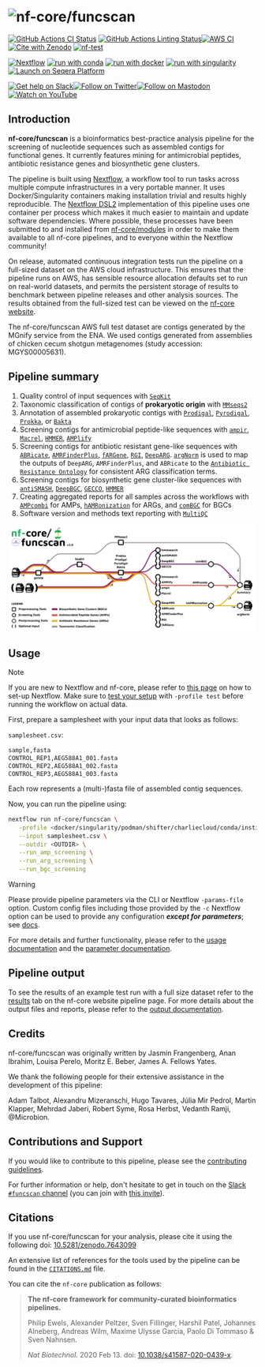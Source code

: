 <h1>
  <picture>
    <source media="(prefers-color-scheme: dark)" srcset="docs/images/nf-core-funcscan_logo_flat_dark.png">
    <img alt="nf-core/funcscan" src="nf-core-funcscan_logo_flat_light.png">
  </picture>
</h1>

[![GitHub Actions CI Status](https://github.com/nf-core/funcscan/actions/workflows/ci.yml/badge.svg)](https://github.com/nf-core/funcscan/actions/workflows/ci.yml)
[![GitHub Actions Linting Status](https://github.com/nf-core/funcscan/actions/workflows/linting.yml/badge.svg)](https://github.com/nf-core/funcscan/actions/workflows/linting.yml)[![AWS CI](https://img.shields.io/badge/CI%20tests-full%20size-FF9900?labelColor=000000&logo=Amazon%20AWS)](https://nf-co.re/funcscan/results)[![Cite with Zenodo](http://img.shields.io/badge/DOI-10.5281/zenodo.7643099-1073c8?labelColor=000000)](https://doi.org/10.5281/zenodo.7643099)
[![nf-test](https://img.shields.io/badge/unit_tests-nf--test-337ab7.svg)](https://www.nf-test.com)

[![Nextflow](https://img.shields.io/badge/nextflow%20DSL2-%E2%89%A524.04.2-23aa62.svg)](https://www.nextflow.io/)
[![run with conda](http://img.shields.io/badge/run%20with-conda-3EB049?labelColor=000000&logo=anaconda)](https://docs.conda.io/en/latest/)
[![run with docker](https://img.shields.io/badge/run%20with-docker-0db7ed?labelColor=000000&logo=docker)](https://www.docker.com/)
[![run with singularity](https://img.shields.io/badge/run%20with-singularity-1d355c.svg?labelColor=000000)](https://sylabs.io/docs/)
[![Launch on Seqera Platform](https://img.shields.io/badge/Launch%20%F0%9F%9A%80-Seqera%20Platform-%234256e7)](https://cloud.seqera.io/launch?pipeline=https://github.com/nf-core/funcscan)

[![Get help on Slack](http://img.shields.io/badge/slack-nf--core%20%23funcscan-4A154B?labelColor=000000&logo=slack)](https://nfcore.slack.com/channels/funcscan)[![Follow on Twitter](http://img.shields.io/badge/twitter-%40nf__core-1DA1F2?labelColor=000000&logo=twitter)](https://twitter.com/nf_core)[![Follow on Mastodon](https://img.shields.io/badge/mastodon-nf__core-6364ff?labelColor=FFFFFF&logo=mastodon)](https://mstdn.science/@nf_core)[![Watch on YouTube](http://img.shields.io/badge/youtube-nf--core-FF0000?labelColor=000000&logo=youtube)](https://www.youtube.com/c/nf-core)

## Introduction

**nf-core/funcscan** is a bioinformatics best-practice analysis pipeline for the screening of nucleotide sequences such as assembled contigs for functional genes. It currently features mining for antimicrobial peptides, antibiotic resistance genes and biosynthetic gene clusters.

The pipeline is built using [Nextflow](https://www.nextflow.io), a workflow tool to run tasks across multiple compute infrastructures in a very portable manner. It uses Docker/Singularity containers making installation trivial and results highly reproducible. The [Nextflow DSL2](https://www.nextflow.io/docs/latest/dsl2.html) implementation of this pipeline uses one container per process which makes it much easier to maintain and update software dependencies. Where possible, these processes have been submitted to and installed from [nf-core/modules](https://github.com/nf-core/modules) in order to make them available to all nf-core pipelines, and to everyone within the Nextflow community!

On release, automated continuous integration tests run the pipeline on a full-sized dataset on the AWS cloud infrastructure. This ensures that the pipeline runs on AWS, has sensible resource allocation defaults set to run on real-world datasets, and permits the persistent storage of results to benchmark between pipeline releases and other analysis sources. The results obtained from the full-sized test can be viewed on the [nf-core website](https://nf-co.re/funcscan/results).

The nf-core/funcscan AWS full test dataset are contigs generated by the MGnify service from the ENA. We used contigs generated from assemblies of chicken cecum shotgun metagenomes (study accession: MGYS00005631).

## Pipeline summary

1. Quality control of input sequences with [`SeqKit`](https://bioinf.shenwei.me/seqkit/)
2. Taxonomic classification of contigs of **prokaryotic origin** with [`MMseqs2`](https://github.com/soedinglab/MMseqs2)
3. Annotation of assembled prokaryotic contigs with [`Prodigal`](https://github.com/hyattpd/Prodigal), [`Pyrodigal`](https://github.com/althonos/pyrodigal), [`Prokka`](https://github.com/tseemann/prokka), or [`Bakta`](https://github.com/oschwengers/bakta)
4. Screening contigs for antimicrobial peptide-like sequences with [`ampir`](https://cran.r-project.org/web/packages/ampir/index.html), [`Macrel`](https://github.com/BigDataBiology/macrel), [`HMMER`](http://hmmer.org/), [`AMPlify`](https://github.com/bcgsc/AMPlify)
5. Screening contigs for antibiotic resistant gene-like sequences with [`ABRicate`](https://github.com/tseemann/abricate), [`AMRFinderPlus`](https://github.com/ncbi/amr), [`fARGene`](https://github.com/fannyhb/fargene), [`RGI`](https://card.mcmaster.ca/analyze/rgi), [`DeepARG`](https://bench.cs.vt.edu/deeparg). [`argNorm`](https://github.com/BigDataBiology/argNorm) is used to map the outputs of `DeepARG`, `AMRFinderPlus`, and `ABRicate` to the [`Antibiotic Resistance Ontology`](https://www.ebi.ac.uk/ols4/ontologies/aro) for consistent ARG classification terms.
6. Screening contigs for biosynthetic gene cluster-like sequences with [`antiSMASH`](https://antismash.secondarymetabolites.org), [`DeepBGC`](https://github.com/Merck/deepbgc), [`GECCO`](https://gecco.embl.de/), [`HMMER`](http://hmmer.org/)
7. Creating aggregated reports for all samples across the workflows with [`AMPcombi`](https://github.com/Darcy220606/AMPcombi) for AMPs, [`hAMRonization`](https://github.com/pha4ge/hAMRonization) for ARGs, and [`comBGC`](https://raw.githubusercontent.com/nf-core/funcscan/master/bin/comBGC.py) for BGCs
8. Software version and methods text reporting with [`MultiQC`](http://multiqc.info/)

![funcscan metro workflow](docs/images/funcscan_metro_workflow.png)

## Usage

> [!NOTE]
> If you are new to Nextflow and nf-core, please refer to [this page](https://nf-co.re/docs/usage/installation) on how to set-up Nextflow. Make sure to [test your setup](https://nf-co.re/docs/usage/introduction#how-to-run-a-pipeline) with `-profile test` before running the workflow on actual data.

First, prepare a samplesheet with your input data that looks as follows:

`samplesheet.csv`:

```csv
sample,fasta
CONTROL_REP1,AEG588A1_001.fasta
CONTROL_REP2,AEG588A1_002.fasta
CONTROL_REP3,AEG588A1_003.fasta
```

Each row represents a (multi-)fasta file of assembled contig sequences.

Now, you can run the pipeline using:

```bash
nextflow run nf-core/funcscan \
   -profile <docker/singularity/podman/shifter/charliecloud/conda/institute> \
   --input samplesheet.csv \
   --outdir <OUTDIR> \
   --run_amp_screening \
   --run_arg_screening \
   --run_bgc_screening
```

> [!WARNING]
> Please provide pipeline parameters via the CLI or Nextflow `-params-file` option. Custom config files including those provided by the `-c` Nextflow option can be used to provide any configuration _**except for parameters**_; see [docs](https://nf-co.re/docs/usage/getting_started/configuration#custom-configuration-files).

For more details and further functionality, please refer to the [usage documentation](https://nf-co.re/funcscan/usage) and the [parameter documentation](https://nf-co.re/funcscan/parameters).

## Pipeline output

To see the results of an example test run with a full size dataset refer to the [results](https://nf-co.re/funcscan/results) tab on the nf-core website pipeline page.
For more details about the output files and reports, please refer to the
[output documentation](https://nf-co.re/funcscan/output).

## Credits

nf-core/funcscan was originally written by Jasmin Frangenberg, Anan Ibrahim, Louisa Perelo, Moritz E. Beber, James A. Fellows Yates.

We thank the following people for their extensive assistance in the development of this pipeline:

Adam Talbot, Alexandru Mizeranschi, Hugo Tavares, Júlia Mir Pedrol, Martin Klapper, Mehrdad Jaberi, Robert Syme, Rosa Herbst, Vedanth Ramji, @Microbion.

## Contributions and Support

If you would like to contribute to this pipeline, please see the [contributing guidelines](.github/CONTRIBUTING.md).

For further information or help, don't hesitate to get in touch on the [Slack `#funcscan` channel](https://nfcore.slack.com/channels/funcscan) (you can join with [this invite](https://nf-co.re/join/slack)).

## Citations

If you use nf-core/funcscan for your analysis, please cite it using the following doi: [10.5281/zenodo.7643099](https://doi.org/10.5281/zenodo.7643099)

An extensive list of references for the tools used by the pipeline can be found in the [`CITATIONS.md`](CITATIONS.md) file.

You can cite the `nf-core` publication as follows:

> **The nf-core framework for community-curated bioinformatics pipelines.**
>
> Philip Ewels, Alexander Peltzer, Sven Fillinger, Harshil Patel, Johannes Alneberg, Andreas Wilm, Maxime Ulysse Garcia, Paolo Di Tommaso & Sven Nahnsen.
>
> _Nat Biotechnol._ 2020 Feb 13. doi: [10.1038/s41587-020-0439-x](https://dx.doi.org/10.1038/s41587-020-0439-x).
